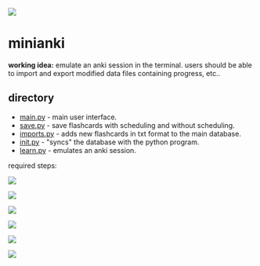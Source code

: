 ![](https://progress-bar.dev/58.3/?title=completed)

# minianki

**working idea:** emulate an anki session in the terminal. users should be able to import and export modified data files containing progress, etc..

## directory
- [main.py](https://github.com/shuu-wasseo/minianki/blob/main/main.py) - main user interface.
- [save.py](https://github.com/shuu-wasseo/minianki/blob/main/save.py) - save flashcards with scheduling and without scheduling.
- [imports.py](https://github.com/shuu-wasseo/minianki/blob/main/imports.py) - adds new flashcards in txt format to the main database.
- [init.py](https://github.com/shuu-wasseo/minianki/blob/main/init.py) - "syncs" the database with the python program.
- [learn.py](https://github.com/shuu-wasseo/minianki/blob/main/learn.py) - emulates an anki session.

required steps:

![](https://progress-bar.dev/100/?title=format+cards)

![](https://progress-bar.dev/50/?title=emulate+anki's+spaced+repetition+algorithm)

![](https://progress-bar.dev/50/?title=allow+exporting+cards+%2B+data)

![](https://progress-bar.dev/100/?title=allow+importing+cards+%2B+data+(incl.+new+cards))

![](https://progress-bar.dev/50/?title=optimise+user+interface)

![](https://progress-bar.dev/0/?title=allow+preference+customisation)
